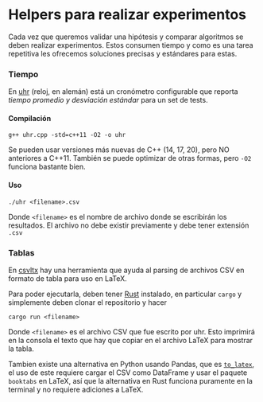 # Helpers para realizar experimentos

Cada vez que queremos validar una hipótesis y comparar algoritmos se deben
realizar experimentos. Estos consumen tiempo y como es una tarea
repetitiva les ofrecemos soluciones precisas y estándares para estas.

### Tiempo

En [uhr](./uhr.cpp) (reloj, en alemán) está un cronómetro configurable
que reporta _tiempo promedio y desviación estándar_ para un set de tests.

#### Compilación

```[bash]
g++ uhr.cpp -std=c++11 -O2 -o uhr
```

Se pueden usar versiones más nuevas de C++ (14, 17, 20), pero NO anteriores
a C++11. También se puede optimizar de otras formas, pero `-O2` funciona
bastante bien.

#### Uso

```[bash]
./uhr <filename>.csv
```

Donde `<filename>` es el nombre de archivo donde se escribirán los resultados.
El archivo no debe existir previamente y debe tener extensión `.csv`

### Tablas

En [csvltx](https://github.com/leonardlover/csvltx) hay una herramienta que
ayuda al parsing de archivos CSV en formato de tabla para uso en LaTeX.

Para poder ejecutarla, deben tener [Rust](https://www.rust-lang.org) instalado,
en particular `cargo` y simplemente deben clonar el repositorio y hacer
```[bash]
cargo run <filename>
```

Donde `<filename>` es el archivo CSV que fue escrito por uhr. Esto imprimirá
en la consola el texto que hay que copiar en el archivo LaTeX para mostrar la tabla.

Tambien existe una alternativa en Python usando Pandas, que es
[`to_latex`](https://pandas.pydata.org/docs/reference/api/pandas.DataFrame.to_latex.html),
el uso de este requiere cargar el CSV como DataFrame y usar el paquete `booktabs`
en LaTeX, así que la alternativa en Rust funciona puramente en la terminal y no
requiere adiciones a LaTeX.
